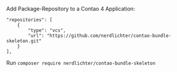 Add Package-Repository to a Contao 4 Application:
```
"repositories": [
    {
        "type": "vcs",
        "url": "https://github.com/nerdlichter/contao-bundle-skeleton.git"
    }
],
```

Run `composer require nerdlichter/contao-bundle-skeleton`

